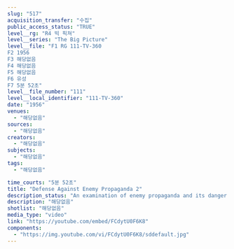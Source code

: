 ```yaml
---
slug: "517"
acquisition_transfer: "수집"
public_access_status: "TRUE"
level__rg: "R4 빅 픽쳐"
level__series: "The Big Picture"
level__file: "F1 RG 111-TV-360
F2 1956
F3 해당없음
F4 해당없음
F5 해당없음
F6 유성
F7 5분 52초"
level__file_number: "111"
level__local_identifier: "111-TV-360"
date: "1956"
venues: 
  - "해당없음"
sources: 
  - "해당없음"
creators: 
  - "해당없음"
subjects: 
  - "해당없음"
tags: 
  - "해당없음"

time_courts: "5분 52초"
title: "Defense Against Enemy Propaganda 2"
description_status: "An examination of enemy propaganda and its danger to the American way of life."
description: "해당없음"
shotlist: "해당없음"
media_type: "video"
link: "https://youtube.com/embed/FCdytU0F6K8"
components: 
  - "https://img.youtube.com/vi/FCdytU0F6K8/sddefault.jpg"
---
```

